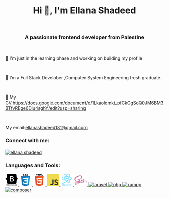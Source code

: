 <h1 align="center">Hi 👋, I'm Ellana Shadeed</h1>

<br>

<h3 align="center">A passionate frontend developer from Palestine</h3>

<br>

🔭 I'm just in the learning phase and working on building my profile

<br>

🌱 I’m a Full Stack Develober ,Computer System Engineering fresh graduate.

<br>

💬 My CV:https://docs.google.com/document/d/1Lkaolqmkt_pfCkGgSoQ0JM6BM3BTfvREge6Dlu4sghY/edit?usp=sharing

<br>

  My email:ellanashadeed131@gmail.com



<h3 align="left">Connect with me:</h3>

<p align="left">

<a href="https://linkedin.com/in/ellana shadeed" target="blank"><img align="center" src="https://raw.githubusercontent.com/rahuldkjain/github-profile-readme-generator/master/src/images/icons/Social/linked-in-alt.svg" alt="ellana shadeed" height="30" width="40" /></a>

</p>



<h3 align="left">Languages and Tools:</h3>

<p align="left"> <a href="https://getbootstrap.com" target="_blank" rel="noreferrer"> <img src="https://raw.githubusercontent.com/devicons/devicon/master/icons/bootstrap/bootstrap-plain-wordmark.svg" alt="bootstrap" width="40" height="40"/> </a> <a href="https://www.w3schools.com/css/" target="_blank" rel="noreferrer"> <img src="https://raw.githubusercontent.com/devicons/devicon/master/icons/css3/css3-original-wordmark.svg" alt="css3" width="40" height="40"/> </a> <a href="https://www.w3.org/html/" target="_blank" rel="noreferrer"> <img src="https://raw.githubusercontent.com/devicons/devicon/master/icons/html5/html5-original-wordmark.svg" alt="html5" width="40" height="40"/> </a> <a href="https://developer.mozilla.org/en-US/docs/Web/JavaScript" target="_blank" rel="noreferrer"> <img src="https://raw.githubusercontent.com/devicons/devicon/master/icons/javascript/javascript-original.svg" alt="javascript" width="40" height="40"/> </a> <a href="https://reactjs.org/" target="_blank" rel="noreferrer"> <img src="https://raw.githubusercontent.com/devicons/devicon/master/icons/react/react-original-wordmark.svg" alt="react" width="40" height="40"/> </a> <a href="https://sass-lang.com" target="_blank" rel="noreferrer"> <img src="https://raw.githubusercontent.com/devicons/devicon/master/icons/sass/sass-original.svg" alt="sass" width="40" height="40"/> </a>
<a href="https://laravel.com/" target="_blank" rel="noreferrer"> <img src="![image](https://user-images.githubusercontent.com/95881996/217370636-4547cf73-a1f2-4ddd-a45d-06423c5a650f.png)
" alt="laravel" width="40" height="40"/> </a>
  <a href="https://www.php.net/" target="_blank" rel="noreferrer"> <img src="![image](https://user-images.githubusercontent.com/95881996/217370420-4178102a-e0ac-41f7-8694-6d4a7b631707.png)
" alt="php" width="40" height="40"/> </a>
  <a href="https://www.apachefriends.org/" target="_blank" rel="noreferrer"> <img src="![image](https://user-images.githubusercontent.com/95881996/217370779-2b111c92-46b7-4034-be09-c120773a9f41.png)
" alt="xampp" width="40" height="40"/> </a>
  <a href="https://getcomposer.org/" target="_blank" rel="noreferrer"> <img src="https://www.google.com/imgres?imgurl=https%3A%2F%2Frepository-images.githubusercontent.com%2F1864363%2F49ec0c0f-21fe-40d8-bfc3-2002b0a5c1c8&imgrefurl=https%3A%2F%2Fgithub.com%2Fcomposer%2Fcomposer&tbnid=uWiYn7sng1cYhM&vet=12ahUKEwjAxZq6r4T9AhUjafEDHbkJAxMQMygBegUIARDjAQ..i&docid=tWqvEp5w0dNU2M&w=2736&h=1368&q=composer&ved=2ahUKEwjAxZq6r4T9AhUjafEDHbkJAxMQMygBegUIARDjAQ
" alt="composer" width="40" height="40"/> </a>


</p>


